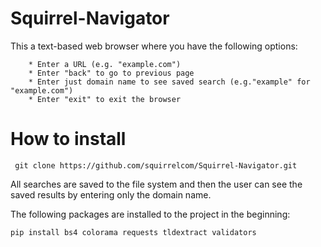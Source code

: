 # Squirrel-Navigator

This a text-based web browser where you have the following options:
```
    * Enter a URL (e.g. "example.com")
    * Enter "back" to go to previous page
    * Enter just domain name to see saved search (e.g."example" for "example.com")
    * Enter "exit" to exit the browser
```

# How to install

``` git clone https://github.com/squirrelcom/Squirrel-Navigator.git```

All searches are saved to the file system and then the user can see the saved results by entering only the domain name.

The following packages are installed to the project in the beginning:

```pip install bs4 colorama requests tldextract validators```

